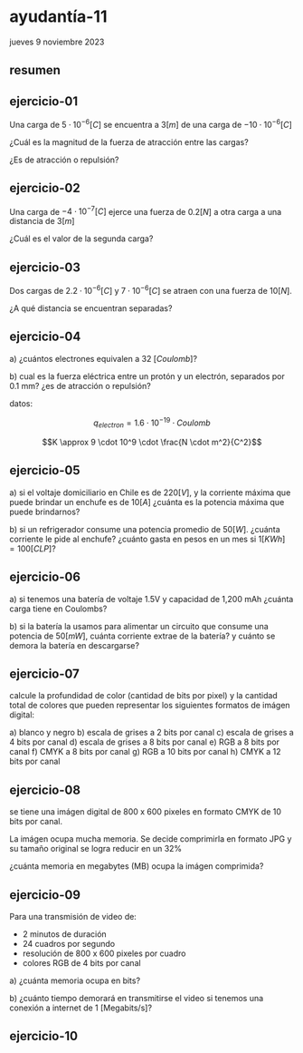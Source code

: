 # ayudantía-11

jueves 9 noviembre 2023

## resumen

## ejercicio-01

Una carga de $5 \cdot 10^{-6} [C]$ se encuentra a $3 [m]$ de una carga de $-10\cdot10^{-6} [C]$

¿Cuál es la magnitud de la fuerza de atracción entre las cargas?

¿Es de atracción o repulsión?

## ejercicio-02

Una carga de $-4 \cdot 10^{-7} [C]$ ejerce una fuerza de $0.2 [N]$ a otra carga a una distancia de $3 [m]$ 

¿Cuál es el valor de la segunda carga? 

## ejercicio-03

Dos cargas de $2.2 \cdot 10^{-6} [C]$ y $7\cdot10^{-6} [C]$ se atraen con una fuerza de $10[N]$.

¿A qué distancia se encuentran separadas? 

## ejercicio-04

a) ¿cuántos electrones equivalen a $32 \ [Coulomb]$?

b) cual es la fuerza eléctrica entre un protón y un electrón, separados por 0.1 mm? ¿es de atracción o repulsión?

datos:

$$q_{electron} = 1.6 \cdot 10^{-19} \cdot Coulomb$$

$$K \approx 9 \cdot 10^9 \cdot \frac{N \cdot m^2}{C^2}$$

## ejercicio-05

a) si el voltaje domiciliario en Chile es de $220 [V]$, y la corriente máxima que puede brindar un enchufe es de $10 [A]$ ¿cuánta es la potencia máxima que puede brindarnos?

b) si un refrigerador consume una potencia promedio de $50 [W]$. ¿cuánta corriente le pide al enchufe? ¿cuánto gasta en pesos en un mes si $1[KWh] = 100 [CLP]$?

## ejercicio-06

a) si tenemos una batería de voltaje 1.5V y capacidad de 1,200 mAh ¿cuánta carga tiene en Coulombs?

b) si la batería la usamos para alimentar un circuito que consume una potencia de $50 [mW]$, cuánta corriente extrae de la batería? y cuánto se demora la batería en descargarse?

## ejercicio-07

calcule la profundidad de color (cantidad de bits por pixel) y la cantidad total de colores que pueden representar los siguientes formatos de imágen digital:

a) blanco y negro
b) escala de grises a 2 bits por canal
c) escala de grises a 4 bits por canal
d) escala de grises a 8 bits por canal
e) RGB a 8 bits por canal
f) CMYK a 8 bits por canal
g) RGB a 10 bits por canal
h) CMYK a 12 bits por canal

## ejercicio-08

se tiene una imágen digital de 800 x 600 pixeles en formato CMYK de 10 bits por canal.

La imágen ocupa mucha memoria. Se decide comprimirla en formato JPG y su tamaño original se logra reducir en un 32%  

¿cuánta memoria en megabytes (MB) ocupa la imágen comprimida?

## ejercicio-09

Para una transmisión de video de:

- 2 minutos de duración
- 24 cuadros por segundo
- resolución de 800 x 600 pixeles por cuadro
- colores RGB de 4 bits por canal

a) ¿cuánta memoria ocupa en bits?

b) ¿cuánto tiempo demorará en transmitirse el video si tenemos una conexión a internet de 1 [Megabits/s]?

## ejercicio-10